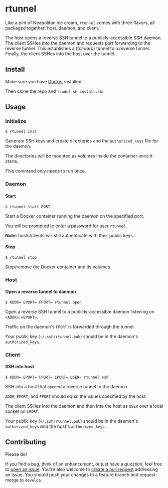 # rtunnel

Like a pint of Neapolitan ice cream, `rtunnel` comes with three flavors, all packaged together: host, daemon, and client.

The host opens a reverse SSH tunnel to a publicly-accessible SSH daemon. The client SSHes into the daemon and requests port forwarding to the reverse tunnel. This establishes a (forward) tunnel to a reverse tunnel. Finally, the client SSHes into the host over the tunnel.

## Install

Make sure you have [Docker](https://docs.docker.com/install/) installed.

Then clone the repo and `[sudo] sh install.sh`.

## Usage

### Initialize

`$ rtunnel init`

Generate SSH keys and create directories and the `authorized_keys` file for the daemon.

The directories will be mounted as volumes inside the container once it starts.

This command only needs to run once.

### Daemon

#### Start

`$ rtunnel start PORT`

Start a Docker container running the daemon on the specified port.

You will be prompted to enter a password for user `rtunnel`.

**Note:** hosts/clients will still authenticate with their public keys.

#### Stop

`$ rtunnel stop`

Stop/remove the Docker container and its volumes.

### Host

#### Open a reverse tunnel to daemon

`$ ADDR= EPORT= FPORT= rtunnel open`

Open a reverse SSH tunnel to a publicly-accessible daemon listening on `<ADDR>:<EPORT>`.

Traffic on the daemon's `FPORT` is forwarded through the tunnel.

Your public key (`~/.ssh/rtunnel.pub`) should be in the daemon's `authorized_keys`.

### Client

#### SSH into host

`$ ADDR= EPORT= FPORT= LPORT= USER= rtunnel ssh`

SSH into a host that `open`ed a reverse tunnel to the daemon.

`ADDR`, `EPORT`, and `FPORT` should equal the values specified by the host.

The client SSHes into the daemon and then into the host as `USER` over a local socket on `LPORT`.

Your public key (`~/.ssh/rtunnel.pub`) should be in the daemon's `authorized_keys` *and* the host's `authorized_keys`.

## Contributing

Please do!

If you find a bug, think of an enhancement, or just have a question, feel free to [open an issue](https://github.com/zbo14/rtunnel/issues/new). You're also welcome to [create a pull request](https://github.com/zbo14/rtunnel/compare/develop...) addressing an issue. You should push your changes to a feature branch and request merge to `develop`.
